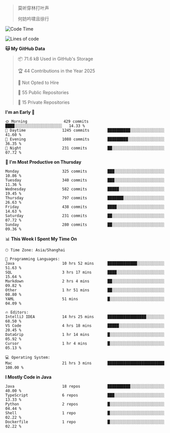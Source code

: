 > 莫听穿林打叶声
> 
> 何妨吟啸且徐行

<!-- ![Github Stats](https://github-readme-stats.vercel.app/api?username=catch6&count_private=true&show_icons=true&theme=gruvbox) -->

<!-- ![Top Langs](https://github-readme-stats.vercel.app/api/top-langs/?username=catch6&layout=compact) -->

<!--START_SECTION:waka-->
![Code Time](http://img.shields.io/badge/Code%20Time-2%2C269%20hrs%2042%20mins-blue)

![Lines of code](https://img.shields.io/badge/From%20Hello%20World%20I%27ve%20Written-9.4%20million%20lines%20of%20code-blue)

**🐱 My GitHub Data** 

> 📦 71.6 kB Used in GitHub's Storage 
 > 
> 🏆 44 Contributions in the Year 2025
 > 
> 🚫 Not Opted to Hire
 > 
> 📜 55 Public Repositories 
 > 
> 🔑 15 Private Repositories 
 > 
**I'm an Early 🐤** 

```text
🌞 Morning                429 commits         ████░░░░░░░░░░░░░░░░░░░░░   14.33 % 
🌆 Daytime                1245 commits        ██████████░░░░░░░░░░░░░░░   41.60 % 
🌃 Evening                1088 commits        █████████░░░░░░░░░░░░░░░░   36.35 % 
🌙 Night                  231 commits         ██░░░░░░░░░░░░░░░░░░░░░░░   07.72 % 
```
📅 **I'm Most Productive on Thursday** 

```text
Monday                   325 commits         ███░░░░░░░░░░░░░░░░░░░░░░   10.86 % 
Tuesday                  340 commits         ███░░░░░░░░░░░░░░░░░░░░░░   11.36 % 
Wednesday                582 commits         █████░░░░░░░░░░░░░░░░░░░░   19.45 % 
Thursday                 797 commits         ███████░░░░░░░░░░░░░░░░░░   26.63 % 
Friday                   438 commits         ████░░░░░░░░░░░░░░░░░░░░░   14.63 % 
Saturday                 231 commits         ██░░░░░░░░░░░░░░░░░░░░░░░   07.72 % 
Sunday                   280 commits         ██░░░░░░░░░░░░░░░░░░░░░░░   09.36 % 
```


📊 **This Week I Spent My Time On** 

```text
🕑︎ Time Zone: Asia/Shanghai

💬 Programming Languages: 
Java                     10 hrs 52 mins      █████████████░░░░░░░░░░░░   51.63 % 
SQL                      3 hrs 17 mins       ████░░░░░░░░░░░░░░░░░░░░░   15.64 % 
Markdown                 2 hrs 4 mins        ██░░░░░░░░░░░░░░░░░░░░░░░   09.82 % 
Other                    1 hr 51 mins        ██░░░░░░░░░░░░░░░░░░░░░░░   08.80 % 
YAML                     51 mins             █░░░░░░░░░░░░░░░░░░░░░░░░   04.09 % 

🔥 Editors: 
IntelliJ IDEA            14 hrs 25 mins      █████████████████░░░░░░░░   68.50 % 
VS Code                  4 hrs 18 mins       █████░░░░░░░░░░░░░░░░░░░░   20.45 % 
DataGrip                 1 hr 14 mins        █░░░░░░░░░░░░░░░░░░░░░░░░   05.92 % 
Cursor                   1 hr 4 mins         █░░░░░░░░░░░░░░░░░░░░░░░░   05.13 % 

💻 Operating System: 
Mac                      21 hrs 3 mins       █████████████████████████   100.00 % 
```

**I Mostly Code in Java** 

```text
Java                     18 repos            ██████████░░░░░░░░░░░░░░░   40.00 % 
TypeScript               6 repos             ███░░░░░░░░░░░░░░░░░░░░░░   13.33 % 
Python                   2 repos             █░░░░░░░░░░░░░░░░░░░░░░░░   04.44 % 
Shell                    1 repo              █░░░░░░░░░░░░░░░░░░░░░░░░   02.22 % 
Dockerfile               1 repo              █░░░░░░░░░░░░░░░░░░░░░░░░   02.22 % 
```




<!--END_SECTION:waka-->
